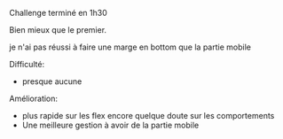 Challenge terminé en 1h30

Bien mieux que le premier.

je n'ai pas réussi à faire une marge en bottom que la partie mobile 

Difficulté:
- presque aucune

Amélioration:
- plus rapide sur les flex encore quelque doute sur les comportements
- Une meilleure gestion à avoir de la partie mobile